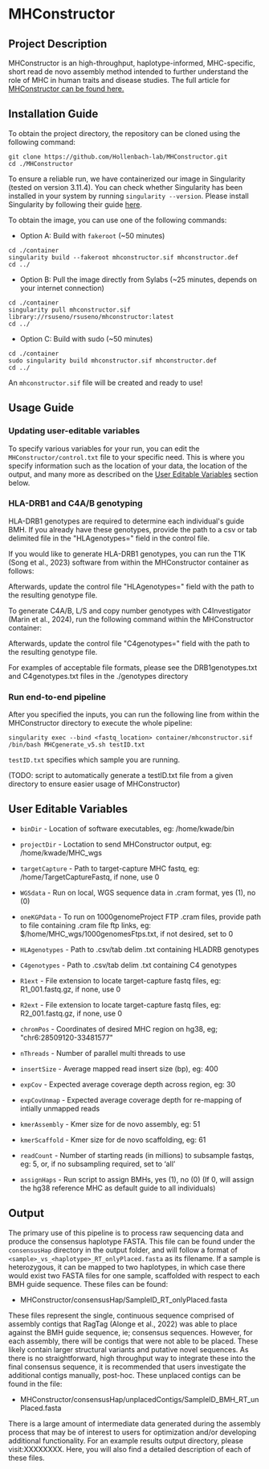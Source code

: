 # MHConstructor

## Project Description

MHConstructor is an high-throughput, haplotype-informed, MHC-specific, short read de novo assembly method intended to further understand the role of MHC in human traits and disease studies. The full article for [MHConstructor can be found here.](https://www.biorxiv.org/content/10.1101/2024.05.20.595060v1)

## Installation Guide
To obtain the project directory, the repository can be cloned using the following command:

```
git clone https://github.com/Hollenbach-lab/MHConstructor.git
cd ./MHConstructor
```

To ensure a reliable run, we have containerized our image in Singularity (tested on version 3.11.4). You can check whether Singularity has been installed in your system by running `singularity --version`. Please install Singularity by following their guide [here](https://docs.sylabs.io/guides/3.11/admin-guide/installation.html). 

To obtain the image, you can use one of the following commands:  
- Option A: Build with `fakeroot` (~50 minutes)
```
cd ./container
singularity build --fakeroot mhconstructor.sif mhconstructor.def
cd ../
```

- Option B: Pull the image directly from Sylabs (~25 minutes, depends on your internet connection)
```
cd ./container
singularity pull mhconstructor.sif library://rsuseno/rsuseno/mhconstructor:latest
cd ../
```
- Option C: Build with sudo (~50 minutes)
```
cd ./container
sudo singularity build mhconstructor.sif mhconstructor.def
cd ../
```
An `mhconstructor.sif` file will be created and ready to use!


## Usage Guide
### Updating user-editable variables
To specify various variables for your run, you can edit the `MHConstructor/control.txt` file to your specific need. This is where you specify information such as the location of your data, the location of the output, and many more as described on the [User Editable Variables](#user-editable-variables) section below.
### HLA-DRB1 and C4A/B genotyping
HLA-DRB1 genotypes are required to determine each individual's guide BMH. If you already have these genotypes, provide the path to a csv or tab delimited file in the "HLAgenotypes=" field in the control file.

If you would like to generate HLA-DRB1 genotypes, you can run the T1K (Song et al., 2023) software from within the MHConstructor container as follows:

Afterwards, update the control file "HLAgenotypes=" field with the path to the resulting genotype file.

To generate C4A/B, L/S and copy number genotypes with C4Investigator (Marin et al., 2024), run the following command within the MHConstructor container:

Afterwards, update the control file "C4genotypes=" field with the path to the resulting genotype file.

For examples of acceptable file formats, please see the DRB1genotypes.txt and C4genotypes.txt files in the ./genotypes directory

### Run end-to-end pipeline
After you specified the inputs, you can run the following line from within the MHConstructor directory to execute the whole pipeline:

```
singularity exec --bind <fastq_location> container/mhconstructor.sif /bin/bash MHCgenerate_v5.sh testID.txt
```
`testID.txt` specifies which sample you are running.

(TODO: script to automatically generate a testID.txt file from a given directory to ensure easier usage of MHConstructor)

## User Editable Variables
- `binDir` - Location of software executables, eg: /home/kwade/bin
- `projectDir` - Loctation to send MHConstructor output, eg: 
/home/kwade/MHC_wgs
- `targetCapture` - Path to target-capture MHC fastq, eg: 
/home/TargetCaptureFastq, if none, use 0
- `WGSdata` - Run on local, WGS sequence data in .cram format, yes (1), no (0)
- `oneKGPdata` - To run on 1000genomeProject FTP .cram files, provide 
path to file containing .cram file ftp links, eg: 
$/home/MHC_wgs/1000genomesFtps.txt, if not desired, set to 0
- `HLAgenotypes` - Path to .csv/tab delim .txt containing HLADRB genotypes
- `C4genotypes` - Path to .csv/tab delim .txt containing C4 genotypes
- `R1ext` - File extension to locate target-capture fastq files, eg: R1_001.fastq.gz,
if none, use 0
- `R2ext` - File extension to locate target-capture fastq files, eg: R2_001.fastq.gz,
if none, use 0

- `chromPos` - Coordinates of desired MHC region on hg38, eg; 
"chr6:28509120-33481577"
- `nThreads` - Number of parallel multi threads to use
- `insertSize` - Average mapped read insert size (bp), eg: 400
- `expCov` - Expected average coverage depth across region, eg: 30
- `expCovUnmap` - Expected average coverage depth for re-mapping of intially unmapped reads
- `kmerAssembly` - Kmer size for de novo assembly, eg: 51
- `kmerScaffold` - Kmer size for de novo scaffolding, eg: 61
- `readCount` - Number of starting reads (in millions) to subsample fastqs, eg: 
5, or, if no subsampling required, set to ‘all’
- `assignHaps` - Run script to assign BMHs, yes (1), no (0) (If 0, will assign the hg38 reference MHC as default guide to all individuals)


## Output
The primary use of this pipeline is to process raw sequencing data and produce the consensus haplotype FASTA. This file can be found under the `consensusHap` directory in the output folder, and will follow a format of `<sample>_vs_<haplotype>_RT_onlyPlaced.fasta` as its filename. If a sample is heterozygous, it can be mapped to two haplotypes, in which case there would exist two FASTA files for one sample, scaffolded with respect to each BMH guide sequence. These files can be found:
- MHConstructor/consensusHap/SampleID_RT_onlyPlaced.fasta

These files represent the single, continuous sequence comprised of assembly contigs that RagTag (Alonge et al., 2022) was able to place against the BMH guide sequence, ie; consensus sequences. However, for each assembly, there will be contigs that were not able to be placed. These likely contain larger structural variants and putative novel sequences. As there is no straightforward, high throughput way to integrate these into the final consensus sequence, it is recommended that users investigate the additional contigs manually, post-hoc. These unplaced contigs can be found in the file:
- MHConstructor/consensusHap/unplacedContigs/SampleID_BMH_RT_unPlaced.fasta

There is a large amount of intermediate data generated during the assembly process that may be of interest to users for optimization and/or developing additional functionality. For an example results output directory, please visit:XXXXXXXX. Here, you will also find a detailed description of each of these files.
